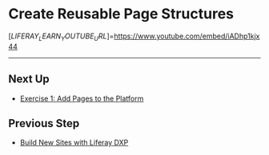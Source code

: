 # Create Reusable Page Structures

[$LIFERAY_LEARN_YOUTUBE_URL$]=https://www.youtube.com/embed/iADhp1kjx44

---

## Next Up

* [Exercise 1: Add Pages to the Platform](./exercise-1-add-pages-to-platform.md)

## Previous Step

* [Build New Sites with Liferay DXP](../build-new-sites-with-liferay-dxp.md)